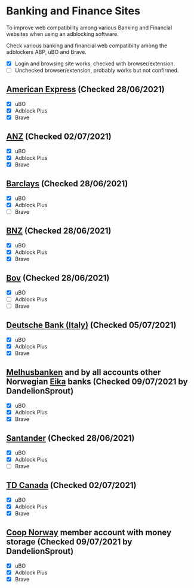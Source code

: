 # Banking and Finance Sites

To improve web compatibility among various Banking and Financial websites when using an adblocking software. 

Check various banking and financial web compatibilty among the adblockers ABP, uBO and Brave.

- [x] Login and browsing site works, checked with browser/extension.
- [ ] Unchecked browser/extension, probably works but not confirmed.

## [American Express](https://www.americanexpress.com/) (Checked 28/06/2021)
- [x] uBO
- [x] Adblock Plus
- [x] Brave

## [ANZ](https://www.anz.co.nz)  (Checked 02/07/2021)
- [x] uBO
- [x] Adblock Plus
- [x] Brave

## [Barclays](https://www.barclays.co.uk) (Checked 28/06/2021)
- [x] uBO
- [x] Adblock Plus
- [ ] Brave

## [BNZ](https://www.bnz.co.nz) (Checked 28/06/2021)
- [x] uBO
- [x] Adblock Plus
- [x] Brave

## [Bov](https://www.bov.com)  (Checked 28/06/2021)
- [x] uBO
- [ ] Adblock Plus
- [ ] Brave

## [Deutsche Bank (Italy)](https://www.deutsche-bank.it/) (Checked 05/07/2021)
- [x] uBO
- [x] Adblock Plus
- [x] Brave

## [Melhusbanken](https://melhusbanken.no/) and by all accounts other Norwegian [Eika](https://eika.no/) banks (Checked 09/07/2021 by DandelionSprout)
- [x] uBO
- [x] Adblock Plus
- [x] Brave

## [Santander](https://www.santander.co.uk/) (Checked 28/06/2021)
- [x] uBO
- [x] Adblock Plus
- [ ] Brave

## [TD Canada](https://www.td.com/ca/en/personal-banking/)  (Checked 02/07/2021)
- [x] uBO
- [x] Adblock Plus
- [x] Brave

## [Coop Norway](https://secure.coop.no/) member account with money storage (Checked 09/07/2021 by DandelionSprout)
- [x] uBO
- [x] Adblock Plus
- [x] Brave
